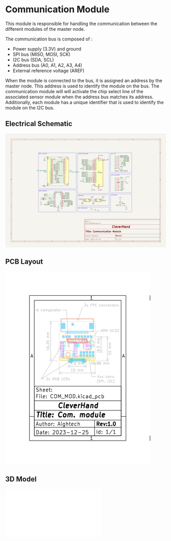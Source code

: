 # Communication Module
This module is responsible for handling the communication between the different modules of the master node.

The communication bus is composed of :
- Power supply (3.3V) and ground
- SPI bus (MISO, MOSI, SCK)
- I2C bus (SDA, SCL)
- Address bus (A0, A1, A2, A3, A4)
- External reference voltage (AREF)

When the module is connected to the bus, it is assigned an address by the master node. This address is used to identify the module on the bus.
The communication module will will activate the chip select line of the associated sensor module when the address bus matches its address.
Additionally, each module has a unique identifier that is used to identify the module on the I2C bus.

## Electrical Schematic
![COM_MOD_sch](plots/COM_MOD_sch.svg)

## PCB Layout
![COM_MOD_pcb](plots/COM_MOD_pcb.svg)

## 3D Model
![COM_MOD_3D](plots/COM_MOD_pcb.stl)